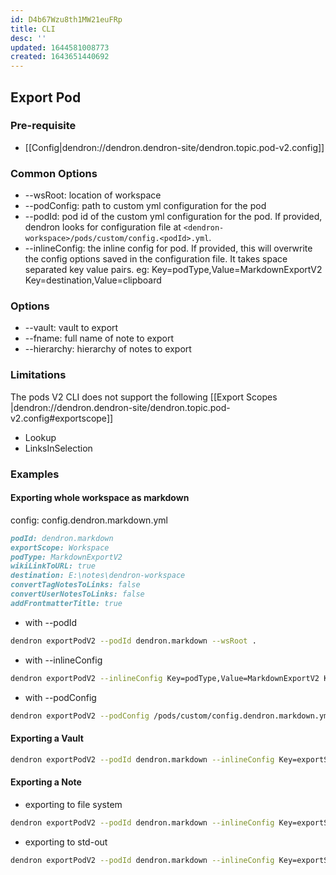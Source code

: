 ```yaml
---
id: D4b67Wzu8th1MW21euFRp
title: CLI
desc: ''
updated: 1644581008773
created: 1643651440692
---
```


## Export Pod

### Pre-requisite

- [[Config|dendron://dendron.dendron-site/dendron.topic.pod-v2.config]]

### Common Options

- --wsRoot: location of workspace
- --podConfig: path to custom yml configuration for the pod
- --podId: pod id of the custom yml configuration for the pod. If provided, dendron looks for configuration file at `<dendron-workspace>/pods/custom/config.<podId>.yml`.
- --inlineConfig: the inline config for pod. If provided, this will overwrite the config options saved in the configuration file. It takes space separated key value pairs. eg: Key=podType,Value=MarkdownExportV2 Key=destination,Value=clipboard

### Options

- --vault: vault to export
- --fname: full name of note to export
- --hierarchy: hierarchy of notes to export

### Limitations

The pods V2 CLI does not support the following [[Export Scopes |dendron://dendron.dendron-site/dendron.topic.pod-v2.config#exportscope]]

- Lookup
- LinksInSelection

### Examples

#### Exporting whole workspace as markdown

config: config.dendron.markdown.yml

```markdown
podId: dendron.markdown
exportScope: Workspace
podType: MarkdownExportV2
wikiLinkToURL: true
destination: E:\notes\dendron-workspace
convertTagNotesToLinks: false
convertUserNotesToLinks: false
addFrontmatterTitle: true
```
- with --podId
```sh
dendron exportPodV2 --podId dendron.markdown --wsRoot .
```
- with --inlineConfig
```sh
dendron exportPodV2 --inlineConfig Key=podType,Value=MarkdownExportV2 Key=exportScope,Value=Workspace Key=destination,Value=E:/dendron-workspace --wsRoot .
```

- with --podConfig
```sh
dendron exportPodV2 --podConfig /pods/custom/config.dendron.markdown.yml --wsRoot .
```

#### Exporting a Vault

```sh
dendron exportPodV2 --podId dendron.markdown --inlineConfig Key=exportScope,Value=Vault --vault vault1 --wsRoot .
```

#### Exporting a Note

- exporting to file system
```sh
dendron exportPodV2 --podId dendron.markdown --inlineConfig Key=exportScope,Value=Note --fname root --vault vault1 --wsRoot .
```
- exporting to std-out

```sh
dendron exportPodV2 --podId dendron.markdown --inlineConfig Key=exportScope,Value=Note Key=destination,Value=clipboard --fname root --vault vault1 --wsRoot .
```